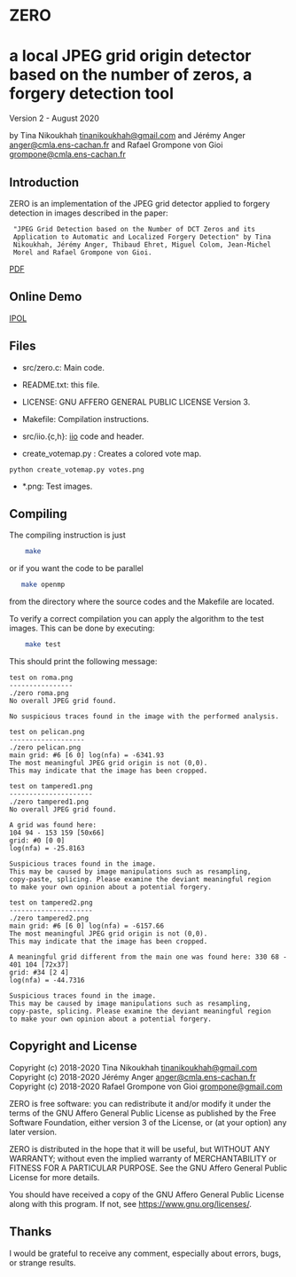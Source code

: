 ZERO
====

a local JPEG grid origin detector based on the number of zeros, a forgery detection tool
================================================

Version 2 - August 2020

by Tina Nikoukhah <tinanikoukhah@gmail.com>
and Jérémy Anger <anger@cmla.ens-cachan.fr>
and Rafael Grompone von Gioi <grompone@cmla.ens-cachan.fr>


Introduction
------------

ZERO is an implementation of the JPEG grid detector applied to forgery
detection in images described in the paper:

     "JPEG Grid Detection based on the Number of DCT Zeros and its
     Application to Automatic and Localized Forgery Detection" by Tina
     Nikoukhah, Jérémy Anger, Thibaud Ehret, Miguel Colom, Jean-Michel
     Morel and Rafael Grompone von Gioi.
[PDF](http://openaccess.thecvf.com/content_CVPRW_2019/papers/Media%20Forensics/Nikoukhah_JPEG_Grid_Detection_based_on_the_Number_of_DCT_Zeros_CVPRW_2019_paper.pdf)     


Online Demo
------------

[IPOL](https://ipolcore.ipol.im/demo/clientApp/demo.html?id=77777000073)

Files
-----

- src/zero.c: Main code.

- README.txt: this file.

- LICENSE: GNU AFFERO GENERAL PUBLIC LICENSE Version 3.

- Makefile: Compilation instructions.

- src/iio.{c,h}: [iio](https://github.com/mnhrdt/iio) code and header.

- create_votemap.py : Creates a colored vote map.
```
python create_votemap.py votes.png
```

- *.png: Test images.


Compiling
---------
The compiling instruction is just
```bash
    make
```
or if you want the code to be parallel
```bash
   make openmp
```
from the directory where the source codes and the Makefile are located.


To verify a correct compilation you can apply the algorithm to the
test images. This can be done by executing:
```bash
    make test
```

This should print the following message:
```
test on roma.png
----------------
./zero roma.png
No overall JPEG grid found.

No suspicious traces found in the image with the performed analysis.

test on pelican.png
-------------------
./zero pelican.png
main grid: #6 [6 0] log(nfa) = -6341.93
The most meaningful JPEG grid origin is not (0,0).
This may indicate that the image has been cropped.

test on tampered1.png
---------------------
./zero tampered1.png
No overall JPEG grid found.

A grid was found here:
104 94 - 153 159 [50x66]
grid: #0 [0 0]
log(nfa) = -25.8163

Suspicious traces found in the image.
This may be caused by image manipulations such as resampling,
copy-paste, splicing. Please examine the deviant meaningful region
to make your own opinion about a potential forgery.

test on tampered2.png
---------------------
./zero tampered2.png
main grid: #6 [6 0] log(nfa) = -6157.66
The most meaningful JPEG grid origin is not (0,0).
This may indicate that the image has been cropped.

A meaningful grid different from the main one was found here: 330 68 - 401 104 [72x37]
grid: #34 [2 4]
log(nfa) = -44.7316

Suspicious traces found in the image.
This may be caused by image manipulations such as resampling,
copy-paste, splicing. Please examine the deviant meaningful region
to make your own opinion about a potential forgery.
```


Copyright and License
---------------------

Copyright (c) 2018-2020 Tina Nikoukhah <tinanikoukhah@gmail.com>
Copyright (c) 2018-2020 Jérémy Anger <anger@cmla.ens-cachan.fr>
Copyright (c) 2018-2020 Rafael Grompone von Gioi <grompone@gmail.com>


ZERO is free software: you can redistribute it and/or modify
it under the terms of the GNU Affero General Public License as
published by the Free Software Foundation, either version 3 of the
License, or (at your option) any later version.

ZERO is distributed in the hope that it will be useful,
but WITHOUT ANY WARRANTY; without even the implied warranty of
MERCHANTABILITY or FITNESS FOR A PARTICULAR PURPOSE. See the
GNU Affero General Public License for more details.

You should have received a copy of the GNU Affero General Public License
along with this program. If not, see <https://www.gnu.org/licenses/>.


Thanks
------

I would be grateful to receive any comment, especially about errors,
bugs, or strange results.
